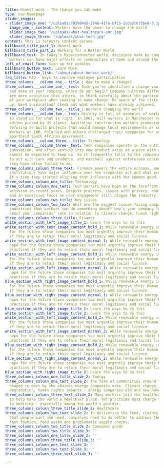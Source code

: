```yaml
---
title: Honest Work - The change you can make
type: nav-homepage
slider_images:
- slider_image_one: "/uploads/705984a5-3740-417a-bf15-2cda2c075be0-3.jpg"
  image_one_-_content: Workers have the power to change the world
  slider_image_two: "/uploads/what-healthcare-amr.jpg"
  slider_image_three: "/uploads/what-tech.jpg"
content: This is forestry content params
billboard_title_part_1: Honest Work
billboard_title_part_2: Working for a Better World
billboard_text: In today’s hyperconnected world, decisions made by companies and their
  workers can have major effects on communities at home and around the globe.
left_of_email_form: Sign up for updates
billboard_button_text: Learn More
billboard_button_link: "/about/about-honest-work/"
faq_title: FAQ - Ways to improve employee participation
three_columns___column_one_-_title_: How to make a change?
three_columns___column_one_-_text: Once you’ve identified a change you’d like to try
  and make at your company, where do you begin? Company cultures differ and some issues
  are more sensitive than others, so think carefully about the particular aspects
  of your workplace when seeking to make change. Be aware of the risks of speaking
  up. Need inspiration? Check out what workers have already achieved.
three_columns___column_two_-_title_: Workers changing the world
three_columns___column_two_-_text: History is full of examples of workers coming together
  to stand up for what is right. In 1862, mill workers in Manchester refused to touch
  cotton picked by US slaves. Australian construction workers pioneered “green bans”,
  refusing to build projects that would damage local environments or communities.
  Workers at IBM, Polaroid and others challenged their companies for supplying the
  apartheid South African government.
three_columns___column_three_-_title: Technology
three_columns___column_three-_text: Tech companies operate on the cutting edge of
  innovation, and often venture into new product areas at a pace with which regulation
  cannot be expected to keep up. So it frequently falls to the companies themselves
  to act with care and prudence, and marshall against unforeseen consequences; something
  they have often failed to do.
three_columns_column_three_text: Finance powers the entire economy, and financial
  institutions have major influence over how companies act and what projects get financed.
  It's time they started aligning that influence with the common good.
three_columns_column_one_title: Technology
three_columns_column_one_text: Tech workers have been on the forefront of employee
  activism in recent years. Despite progress, issues with privacy, content moderation
  and an excessive focus on user engagement still plague the industry.
three_columns_column_two_title: Key issues
three_columns_column_two_text: What are the biggest issues facing companies across
  industries that workers can do something about? How's your company faring? Learn
  about your companies' role in relation to climate change, human rights and more.
three_columns_column_three_title: Finance
white_section_with_left_image_title_1: Learn the ways to do this
white_section_with_text_image_content_bold_1: While renewable energy is our best hope
  for the future those companies too must urgently improve their human rights practices
  if they are to retain their moral legitimacy and social licence.
white_section_with_text_image_content_normal_1: While renewable energy is our best
  hope for the future those companies too must urgently improve their human rights
  practices if they are to retain their moral legitimacy and social licence.
white_section_with_left_image_content_bold_1: While renewable energy is our best hope
  for the future those companies too must urgently improve their human rights practices
  if they are to retain their moral legitimacy and social licence.
white_section_with_left_image_content_normal_1: While renewable energy is our best
  hope for the future those companies too must urgently improve their human rights
  practices if they are to retain their moral legitimacy and social licence.
blue_section_with_right_image_content_bold_1: While renewable energy is our best hope
  for the future those companies too must urgently improve their human rights practices
  if they are to retain their moral legitimacy and social licence.
blue_section_with_right_image_content_normal_1: While renewable energy is our best
  hope for the future those companies too must urgently improve their human rights
  practices if they are to retain their moral legitimacy and social licence.
blue_section_with_right_image_title_1: Learn the ways to do this
white_section_with_left_image_title_2: Learn the ways to do this
white_section_with_left_image_content_bold_2: While renewable energy is our best hope
  for the future those companies too must urgently improve their human rights practices
  if they are to retain their moral legitimacy and social licence.
white_section_with_left_image_content_normal_2: While renewable energy is our best
  hope for the future those companies too must urgently improve their human rights
  practices if they are to retain their moral legitimacy and social licence.
blue_section_with_right_image_content_bold_2: While renewable energy is our best hope
  for the future those companies too must urgently improve their human rights practices
  if they are to retain their moral legitimacy and social licence.
blue_section_with_right_image_content_normal_2: While renewable energy is our best
  hope for the future those companies too must urgently improve their human rights
  practices if they are to retain their moral legitimacy and social licence.
blue_section_with_right_image_title_2: Learn the ways to do this
three_columns_column_one_title_slide_2: Energy
three_columns_column_one_text_slide_2: The fate of communities around the world are
  shaped in part by the choices energy companies make. Climate change, environmental
  degradation, human rights impacts - energy companies old and new have work to do.
three_columns_column_three_text_slide_2: Many workers join the healthcare industry
  to help make the world a healthier place. Yet practices must change to improve access
  to medicine - especially among the world's poorest.
three_columns_column_three_title_slide_2: Healthcare
three_columns_column_two_text_slide_2: In delivering the food, clothes and gadgets
  that people want and need, companies need to do better to address the impacts of
  fast fashion, food waste and problematic supply chains.
three_columns_column_two_title_slide_2: Consumer goods
three_columns_column_two_title_slide_3: ''
three_columns_column_one_title_slide_3: ''
three_columns_column_three_title_slide_3: ''
three_columns_column_one_text_slide_3: ''
three_columns_column_two_text_slide_3: ''
three_columns_column_three_text_slide_3: ''

---
```


